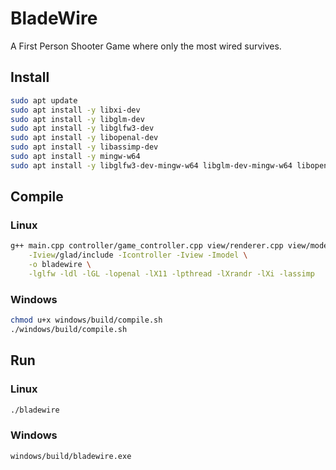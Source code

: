 # BladeWire
A First Person Shooter Game where only the most wired survives.

## Install
```bash
sudo apt update
sudo apt install -y libxi-dev
sudo apt install -y libglm-dev
sudo apt install -y libglfw3-dev
sudo apt install -y libopenal-dev
sudo apt install -y libassimp-dev
sudo apt install -y mingw-w64
sudo apt install -y libglfw3-dev-mingw-w64 libglm-dev-mingw-w64 libopenal-dev-mingw-w64
```

## Compile
### Linux
```bash
g++ main.cpp controller/game_controller.cpp view/renderer.cpp view/model.cpp view/animation/animation.cpp model/audio_manager.cpp view/glad/src/glad.cpp \
    -Iview/glad/include -Icontroller -Iview -Imodel \
    -o bladewire \
    -lglfw -ldl -lGL -lopenal -lX11 -lpthread -lXrandr -lXi -lassimp
```
### Windows
```bash
chmod u+x windows/build/compile.sh
./windows/build/compile.sh
```

## Run
### Linux
```bash
./bladewire
```
### Windows
```bash
windows/build/bladewire.exe
```
